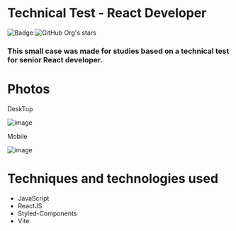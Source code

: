 # Technical Test - React Developer
![Badge ](http://img.shields.io/static/v1?label=STATUS&message=Concluido&color=GREEN&style=for-the-badge)
![GitHub Org's stars](https://img.shields.io/github/stars/camilafernanda?style=social)
<h3>This small case was made for studies based on a technical test for senior React developer.</h3>


# Photos
DeskTop

![image](https://github.com/user-attachments/assets/bf9b1a6c-fb8b-48bb-bf20-fbe656f05832)

Mobile

![image](https://github.com/user-attachments/assets/ce295de8-4011-49d3-be13-6e90fd1519ec)



#  Techniques and technologies used
* JavaScript
* ReactJS
* Styled-Components
* Vite

